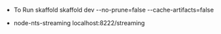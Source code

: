 - To Run skaffold
  skaffold dev --no-prune=false --cache-artifacts=false

- node-nts-streaming
  localhost:8222/streaming
